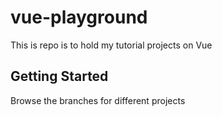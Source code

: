 # vue-playground 

This is repo is to hold my tutorial projects on Vue

## Getting Started

Browse the branches for different projects